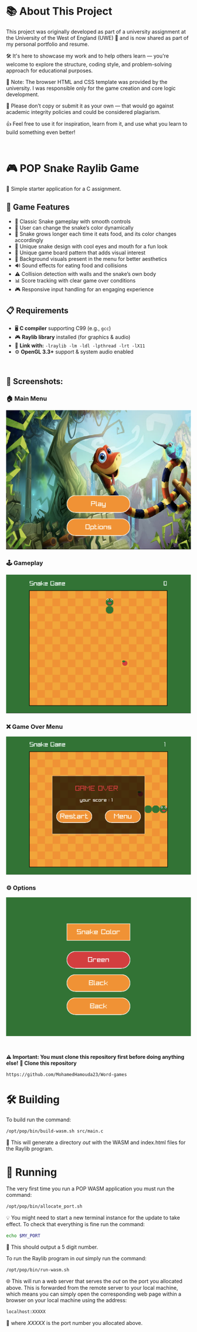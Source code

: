  # 📚 About This Project

This project was originally developed as part of a university assignment at the University of the West of England (UWE) 🏫 and is now shared as part of my personal portfolio and resume.

🛠️ It's here to showcase my work and to help others learn — you're welcome to explore the structure, coding style, and problem-solving approach for educational purposes.

🧩 Note: The browser HTML and CSS template was provided by the university. I was responsible only for the game creation and core logic development.

🚫 Please don’t copy or submit it as your own — that would go against academic integrity policies and could be considered plagiarism.

👍 Feel free to use it for inspiration, learn from it, and use what you learn to build something even better!

<br>

# 🎮 POP Snake Raylib Game

🧩 Simple starter application for a C assignment.

## 🚀 Game Features

* 🐍 Classic Snake gameplay with smooth controls  
* 🎨 User can change the snake’s color dynamically  
* 🍎 Snake grows longer each time it eats food, and its color changes accordingly  
* 👀 Unique snake design with cool eyes and mouth for a fun look  
* 🎨 Unique game board pattern that adds visual interest  
* 🎨 Background visuals present in the menu for better aesthetics  
* 🔊 Sound effects for eating food and collisions  
* ⚠️ Collision detection with walls and the snake’s own body  
* 📊 Score tracking with clear game over conditions  
* 🎮 Responsive input handling for an engaging experience


## 📋 **Requirements**

- 🖥️ **C compiler** supporting C99 (e.g., `gcc`)  
- 🎮 **Raylib library** installed (for graphics & audio)  
- 🔗 **Link with:** `-lraylib -lm -ldl -lpthread -lrt -lX11`  
- ⚙️ **OpenGL 3.3+** support & system audio enabled  


<br>

## 📸 Screenshots:

### 🏠 Main Menu
![Menu Screen](assets/Main_Menu.png)

### 🕹️ Gameplay
![Gameplay Screen](assets/Gameplay.png)

### ❌ Game Over Menu
![Game Over Screen](assets/Game_Over_Menu.png)

### ⚙️ Options 
![Options Screen](assets/Options.png)


<br>

**⚠️ Important: You must clone this repository first before doing anything else!**
**🔄 Clone this repository**
```bash
https://github.com/MohamedHamouda23/Word-games
```

# 🛠️ Building

To build run the command:

```bash
/opt/pop/bin/build-wasm.sh src/main.c
```


📁 This will generate a directory *out* with the WASM and index.html files for the 
Raylib program.

# 🚀 Running

The very first time you run a POP WASM application you must run the command:

```bash
/opt/pop/bin/allocate_port.sh
```

💡 You might need to start a new terminal instance for the update to take effect.
To check that everything is fine run the command:

```bash
echo $MY_PORT
```

🔢 This should output a 5 digit number.


To run the Raylib program in *out* simply run the command:

```bash
/opt/pop/bin/run-wasm.sh
```

🌐 This will run a web server that serves the *out* on the port you allocated above. This is forwarded from the 
remote server to your local machine, which means you can simply open the corresponding web page within a browser 
on your local machine using the address:

```bash
localhost:XXXXX
```

🧭 where *XXXXX* is the port number you allocated above.
